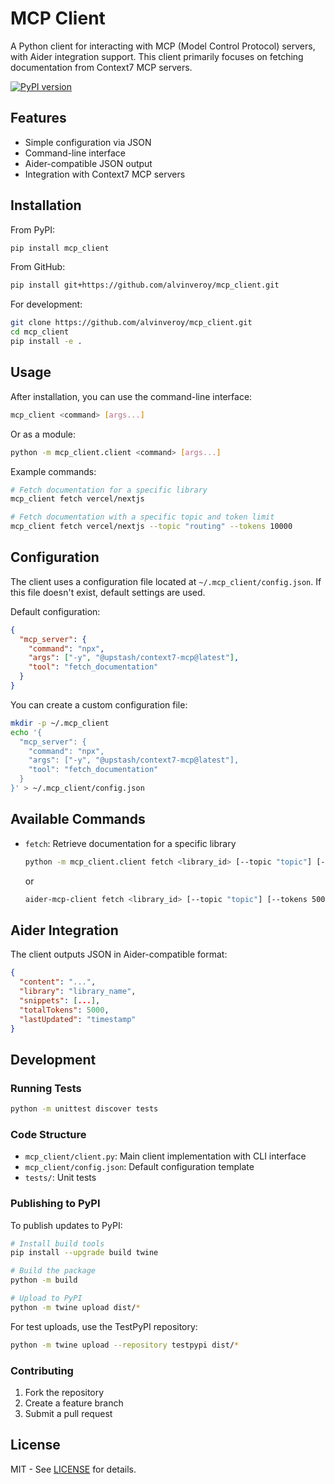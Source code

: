 # MCP Client

A Python client for interacting with MCP (Model Control Protocol) servers, with Aider integration support. This client primarily focuses on fetching documentation from Context7 MCP servers.

[![PyPI version](https://badge.fury.io/py/mcp_client.svg)](https://badge.fury.io/py/mcp_client)

## Features

- Simple configuration via JSON
- Command-line interface
- Aider-compatible JSON output
- Integration with Context7 MCP servers

## Installation

From PyPI:
```bash
pip install mcp_client
```

From GitHub:
```bash
pip install git+https://github.com/alvinveroy/mcp_client.git
```

For development:
```bash
git clone https://github.com/alvinveroy/mcp_client.git
cd mcp_client
pip install -e .
```

## Usage

After installation, you can use the command-line interface:

```bash
mcp_client <command> [args...]
```

Or as a module:
```bash
python -m mcp_client.client <command> [args...]
```

Example commands:
```bash
# Fetch documentation for a specific library
mcp_client fetch vercel/nextjs

# Fetch documentation with a specific topic and token limit
mcp_client fetch vercel/nextjs --topic "routing" --tokens 10000
```

## Configuration

The client uses a configuration file located at `~/.mcp_client/config.json`. If this file doesn't exist, default settings are used.

Default configuration:
```json
{
  "mcp_server": {
    "command": "npx",
    "args": ["-y", "@upstash/context7-mcp@latest"],
    "tool": "fetch_documentation"
  }
}
```

You can create a custom configuration file:
```bash
mkdir -p ~/.mcp_client
echo '{
  "mcp_server": {
    "command": "npx",
    "args": ["-y", "@upstash/context7-mcp@latest"],
    "tool": "fetch_documentation"
  }
}' > ~/.mcp_client/config.json
```

## Available Commands

- `fetch`: Retrieve documentation for a specific library
  ```bash
  python -m mcp_client.client fetch <library_id> [--topic "topic"] [--tokens 5000]
  ```
  or
  ```bash
  aider-mcp-client fetch <library_id> [--topic "topic"] [--tokens 5000]
  ```

## Aider Integration

The client outputs JSON in Aider-compatible format:
```json
{
  "content": "...",
  "library": "library_name",
  "snippets": [...],
  "totalTokens": 5000,
  "lastUpdated": "timestamp"
}
```

## Development

### Running Tests
```bash
python -m unittest discover tests
```

### Code Structure
- `mcp_client/client.py`: Main client implementation with CLI interface
- `mcp_client/config.json`: Default configuration template
- `tests/`: Unit tests

### Publishing to PyPI

To publish updates to PyPI:

```bash
# Install build tools
pip install --upgrade build twine

# Build the package
python -m build

# Upload to PyPI
python -m twine upload dist/*
```

For test uploads, use the TestPyPI repository:
```bash
python -m twine upload --repository testpypi dist/*
```

### Contributing
1. Fork the repository
2. Create a feature branch
3. Submit a pull request

## License
MIT - See [LICENSE](LICENSE) for details.
